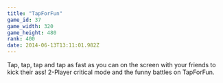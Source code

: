 ```yaml
---
title: "TapForFun"
game_id: 37
game_width: 320
game_height: 480
rank: 400
date: 2014-06-13T13:11:01.982Z
---
```

Tap, tap, tap and tap as fast as you can on the screen with your friends to kick their ass! 2-Player critical mode and the funny battles on TapForFun.